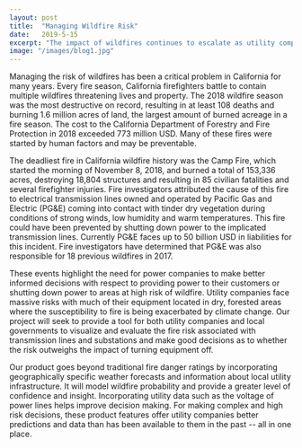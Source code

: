 ```yaml
---
layout: post
title:  "Managing Wildfire Risk"
date:   2019-5-15
excerpt: "The impact of wildfires continues to escalate as utility companies struggle to manage risk."
image: "/images/blog1.jpg"
---
```


Managing the risk of wildfires has been a critical problem in California for many years. Every fire season, California firefighters battle to contain multiple wildfires threatening lives and property. The 2018 wildfire season was the most destructive on record, resulting in at least 108 deaths and burning 1.6 million acres of land, the largest amount of burned acreage in a fire season. The cost to the California Department of Forestry and Fire Protection in 2018 exceeded 773 million USD. Many of these fires were started by human factors and may be preventable. 

The deadliest fire in California wildfire history was the Camp Fire, which started the morning of November 8, 2018, and burned a total of 153,336 acres, destroying 18,804 structures and resulting in 85 civilian fatalities and several firefighter injuries. Fire investigators attributed the cause of this fire to electrical transmission lines owned and operated by Pacific Gas and Electric (PG&E) coming into contact with tinder dry vegetation during conditions of strong winds, low humidity and warm temperatures. This fire could have been prevented by shutting down power to the implicated transmission lines. Currently PG&E faces up to 50 billion USD in liabilities for this incident. Fire investigators have determined that PG&E was also responsible for 18 previous wildfires in 2017. 

These events highlight the need for power companies to make better informed decisions with respect to providing power to their customers or shutting down power to areas at high risk of wildfire. Utility companies face massive risks with much of their equipment located in dry, forested areas where the susceptibility to fire is being exacerbated by climate change. Our project will seek to provide a tool for both utility companies and local governments to visualize and evaluate the fire risk associated with transmission lines and substations and make good decisions as to whether the risk outweighs the impact of turning equipment off.

Our product goes beyond traditional fire danger ratings by incorporating geographically specific weather forecasts and information about local utility infrastructure. It will model wildfire probability and provide a greater level of confidence and insight. Incorporating utility data such as the voltage of power lines helps improve decision making.  For making complex and high risk decisions, these product features offer utility companies better predictions and data than has been available to them in the past -- all in one place.
